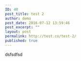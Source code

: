 ```yaml
---
ID: 40
post_title: test 2
author: demo
post_date: 2016-07-12 13:59:46
post_excerpt: ""
layout: post
permalink: http://test.co/test-2/
published: true
---
```

dsfsdfsd